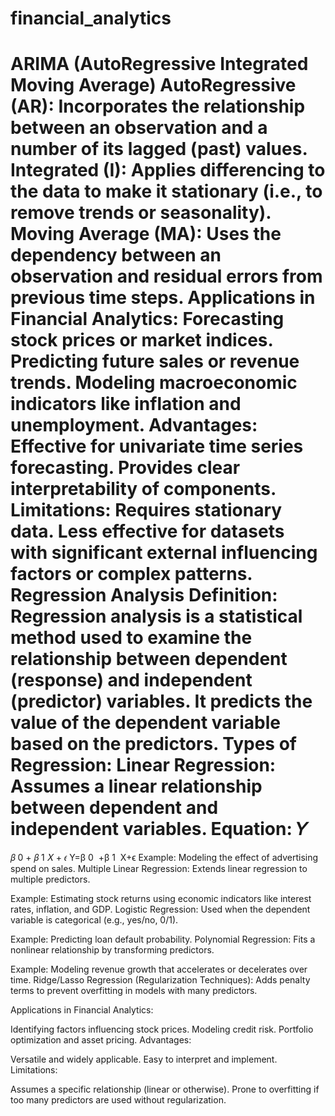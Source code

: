 # financial_analytics
ARIMA (AutoRegressive Integrated Moving Average)
AutoRegressive (AR): Incorporates the relationship between an observation and a number of its lagged (past) values.
Integrated (I): Applies differencing to the data to make it stationary (i.e., to remove trends or seasonality).
Moving Average (MA): Uses the dependency between an observation and residual errors from previous time steps.
Applications in Financial Analytics:
Forecasting stock prices or market indices.
Predicting future sales or revenue trends.
Modeling macroeconomic indicators like inflation and unemployment.
Advantages:
Effective for univariate time series forecasting.
Provides clear interpretability of components.
Limitations:
Requires stationary data.
Less effective for datasets with significant external influencing factors or complex patterns.
Regression Analysis
Definition:
Regression analysis is a statistical method used to examine the relationship between dependent (response) and independent (predictor) variables. It predicts the value of the dependent variable based on the predictors.
Types of Regression:
Linear Regression:
Assumes a linear relationship between dependent and independent variables.
Equation: 
𝑌
=
𝛽
0
+
𝛽
1
𝑋
+
𝜖
Y=β 
0
​
 +β 
1
​
 X+ϵ
Example: Modeling the effect of advertising spend on sales.
Multiple Linear Regression:
Extends linear regression to multiple predictors.

Example: Estimating stock returns using economic indicators like interest rates, inflation, and GDP.
Logistic Regression:
Used when the dependent variable is categorical (e.g., yes/no, 0/1).

Example: Predicting loan default probability.
Polynomial Regression:
Fits a nonlinear relationship by transforming predictors.

Example: Modeling revenue growth that accelerates or decelerates over time.
Ridge/Lasso Regression (Regularization Techniques):
Adds penalty terms to prevent overfitting in models with many predictors.

Applications in Financial Analytics:

Identifying factors influencing stock prices.
Modeling credit risk.
Portfolio optimization and asset pricing.
Advantages:

Versatile and widely applicable.
Easy to interpret and implement.
Limitations:

Assumes a specific relationship (linear or otherwise).
Prone to overfitting if too many predictors are used without regularization.
